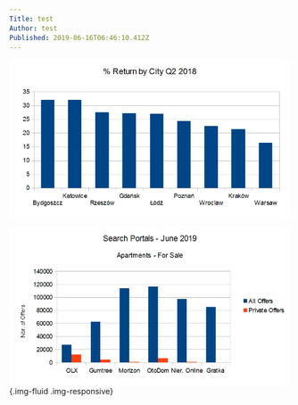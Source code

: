 ```yaml
---
Title: test
Author: test
Published: 2019-06-16T06:46:10.412Z
---
```

![](../assets/Images/airbnb-graph.png)

![](../assets/Images/aptsalenational.png){.img-fluid .img-responsive}
